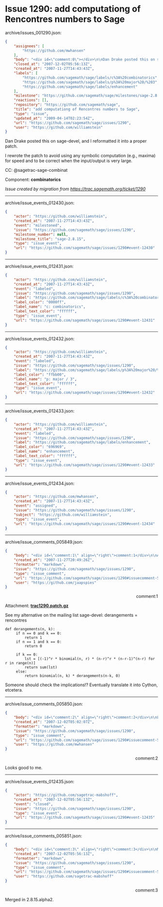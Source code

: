 # Issue 1290: add computationg of Rencontres numbers to Sage

archive/issues_001290.json:
```json
{
    "assignees": [
        "https://github.com/mwhansen"
    ],
    "body": "<div id=\"comment:0\"></div>\n\nDan Drake posted this on sage-devel, and I reformatted it into a proper patch.\n\nI rewrote the patch to avoid using any symbolic computation (e.g., maxima) for speed and to be correct when the input/output is very large. \n\nCC:  @sagetrac-sage-combinat\n\nComponent: **combinatorics**\n\n_Issue created by migration from https://trac.sagemath.org/ticket/1290_\n\n",
    "closed_at": "2007-12-02T05:56:13Z",
    "created_at": "2007-11-27T14:43:43Z",
    "labels": [
        "https://github.com/sagemath/sage/labels/c%3A%20combinatorics",
        "https://github.com/sagemath/sage/labels/p%3A%20major%20/%203",
        "https://github.com/sagemath/sage/labels/enhancement"
    ],
    "milestone": "https://github.com/sagemath/sage/milestones/sage-2.8.15",
    "reactions": [],
    "repository": "https://github.com/sagemath/sage",
    "title": "add computationg of Rencontres numbers to Sage",
    "type": "issue",
    "updated_at": "2009-04-14T02:23:54Z",
    "url": "https://github.com/sagemath/sage/issues/1290",
    "user": "https://github.com/williamstein"
}
```
<div id="comment:0"></div>

Dan Drake posted this on sage-devel, and I reformatted it into a proper patch.

I rewrote the patch to avoid using any symbolic computation (e.g., maxima) for speed and to be correct when the input/output is very large. 

CC:  @sagetrac-sage-combinat

Component: **combinatorics**

_Issue created by migration from https://trac.sagemath.org/ticket/1290_





---

archive/issue_events_012430.json:
```json
{
    "actor": "https://github.com/williamstein",
    "created_at": "2007-11-27T14:43:43Z",
    "event": "milestoned",
    "issue": "https://github.com/sagemath/sage/issues/1290",
    "milestone_number": null,
    "milestone_title": "sage-2.8.15",
    "type": "issue_event",
    "url": "https://github.com/sagemath/sage/issues/1290#event-12430"
}
```



---

archive/issue_events_012431.json:
```json
{
    "actor": "https://github.com/williamstein",
    "created_at": "2007-11-27T14:43:43Z",
    "event": "labeled",
    "issue": "https://github.com/sagemath/sage/issues/1290",
    "label": "https://github.com/sagemath/sage/labels/c%3A%20combinatorics",
    "label_color": "0000ff",
    "label_name": "c: combinatorics",
    "label_text_color": "ffffff",
    "type": "issue_event",
    "url": "https://github.com/sagemath/sage/issues/1290#event-12431"
}
```



---

archive/issue_events_012432.json:
```json
{
    "actor": "https://github.com/williamstein",
    "created_at": "2007-11-27T14:43:43Z",
    "event": "labeled",
    "issue": "https://github.com/sagemath/sage/issues/1290",
    "label": "https://github.com/sagemath/sage/labels/p%3A%20major%20/%203",
    "label_color": "ffbb00",
    "label_name": "p: major / 3",
    "label_text_color": "ffffff",
    "type": "issue_event",
    "url": "https://github.com/sagemath/sage/issues/1290#event-12432"
}
```



---

archive/issue_events_012433.json:
```json
{
    "actor": "https://github.com/williamstein",
    "created_at": "2007-11-27T14:43:43Z",
    "event": "labeled",
    "issue": "https://github.com/sagemath/sage/issues/1290",
    "label": "https://github.com/sagemath/sage/labels/enhancement",
    "label_color": "696969",
    "label_name": "enhancement",
    "label_text_color": "ffffff",
    "type": "issue_event",
    "url": "https://github.com/sagemath/sage/issues/1290#event-12433"
}
```



---

archive/issue_events_012434.json:
```json
{
    "actor": "https://github.com/mwhansen",
    "created_at": "2007-11-27T14:43:43Z",
    "event": "assigned",
    "issue": "https://github.com/sagemath/sage/issues/1290",
    "subject": "https://github.com/williamstein",
    "type": "issue_event",
    "url": "https://github.com/sagemath/sage/issues/1290#event-12434"
}
```



---

archive/issue_comments_005849.json:
```json
{
    "body": "<div id=\"comment:1\" align=\"right\">comment:1</div>\n\nAttachment: **[trac1290.patch.gz](https://github.com/sagemath/sage/files/ticket1290/trac1290.patch.gz)**\n\nSee my alternative on the mailing list sage-devel: derangements = rencontres\n\n```\ndef derangements(n, k):\n     if n == 0 and k == 0:\n         return 1\n     if n == 1 and k == 0:\n         return 0\n\n     if k == 0:\n         lst = [(-1)^r * binomial(n, r) * (n-r)^r * (n-r-1)^(n-r) for r in range(n)]\n         return sum(lst)\n     else:\n         return binomial(n, k) * derangements(n-k, 0)\n```\n\nSomeone should check the implications!?\nEventually translate it into Cython, etcetera.",
    "created_at": "2007-11-27T20:49:26Z",
    "formatter": "markdown",
    "issue": "https://github.com/sagemath/sage/issues/1290",
    "type": "issue_comment",
    "url": "https://github.com/sagemath/sage/issues/1290#issuecomment-5849",
    "user": "https://github.com/jaapspies"
}
```

<div id="comment:1" align="right">comment:1</div>

Attachment: **[trac1290.patch.gz](https://github.com/sagemath/sage/files/ticket1290/trac1290.patch.gz)**

See my alternative on the mailing list sage-devel: derangements = rencontres

```
def derangements(n, k):
     if n == 0 and k == 0:
         return 1
     if n == 1 and k == 0:
         return 0

     if k == 0:
         lst = [(-1)^r * binomial(n, r) * (n-r)^r * (n-r-1)^(n-r) for r in range(n)]
         return sum(lst)
     else:
         return binomial(n, k) * derangements(n-k, 0)
```

Someone should check the implications!?
Eventually translate it into Cython, etcetera.



---

archive/issue_comments_005850.json:
```json
{
    "body": "<div id=\"comment:2\" align=\"right\">comment:2</div>\n\nLooks good to me.",
    "created_at": "2007-12-02T05:02:07Z",
    "formatter": "markdown",
    "issue": "https://github.com/sagemath/sage/issues/1290",
    "type": "issue_comment",
    "url": "https://github.com/sagemath/sage/issues/1290#issuecomment-5850",
    "user": "https://github.com/mwhansen"
}
```

<div id="comment:2" align="right">comment:2</div>

Looks good to me.



---

archive/issue_events_012435.json:
```json
{
    "actor": "https://github.com/sagetrac-mabshoff",
    "created_at": "2007-12-02T05:56:13Z",
    "event": "closed",
    "issue": "https://github.com/sagemath/sage/issues/1290",
    "type": "issue_event",
    "url": "https://github.com/sagemath/sage/issues/1290#event-12435"
}
```



---

archive/issue_comments_005851.json:
```json
{
    "body": "<div id=\"comment:3\" align=\"right\">comment:3</div>\n\nMerged in 2.8.15.alpha2.",
    "created_at": "2007-12-02T05:56:13Z",
    "formatter": "markdown",
    "issue": "https://github.com/sagemath/sage/issues/1290",
    "type": "issue_comment",
    "url": "https://github.com/sagemath/sage/issues/1290#issuecomment-5851",
    "user": "https://github.com/sagetrac-mabshoff"
}
```

<div id="comment:3" align="right">comment:3</div>

Merged in 2.8.15.alpha2.
